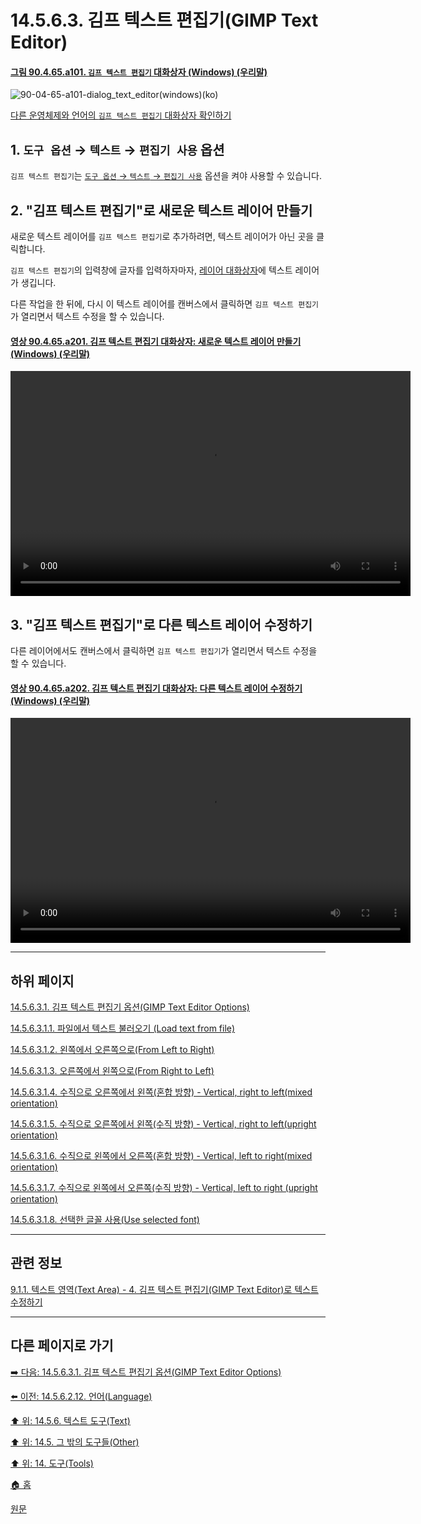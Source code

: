 # 14.5.6.3. 김프 텍스트 편집기(GIMP Text Editor)

<a id="90-04-65-a101"></a>

#### [그림 90.4.65.a101. `김프 텍스트 편집기` 대화상자 (Windows) (우리말)](./90-04-0065-gimp_text_editor.md#90-04-65-a101)
![90-04-65-a101-dialog_text_editor(windows)(ko)](https://github.com/wonder13662/gimp/assets/15767104/25862942-c6dc-42ed-ad90-9eb590a47e3e)

[다른 운영체제와 언어의 `김프 텍스트 편집기` 대화상자 확인하기](./90-04-0065-gimp_text_editor.md#90-04-65-a102)

<a id="14-05-06-03-s1"></a>

## 1. `도구 옵션` → `텍스트` → `편집기 사용` 옵션
`김프 텍스트 편집기`는 [`도구 옵션` → `텍스트` → `편집기 사용`](./14-05-06-02-03-use_editor.md) 옵션을 켜야 사용할 수 있습니다.

<a id="14-05-06-03-s2"></a>

## 2. "김프 텍스트 편집기"로 새로운 텍스트 레이어 만들기
새로운 텍스트 레이어를 `김프 텍스트 편집기`로 추가하려면, 텍스트 레이어가 아닌 곳을 클릭합니다. 

`김프 텍스트 편집기`의 입력창에 글자를 입력하자마자, [레이어 대화상자](./15-02-01-00-layers_dialog.md)에 텍스트 레이어가 생깁니다.

다른 작업을 한 뒤에, 다시 이 텍스트 레이어를 캔버스에서 클릭하면 `김프 텍스트 편집기`가 열리면서 텍스트 수정을 할 수 있습니다.

<a id="90-04-65-a201"></a>

#### [영상 90.4.65.a201. 김프 텍스트 편집기 대화상자: 새로운 텍스트 레이어 만들기 (Windows) (우리말)](./90-04-0065-gimp_text_editor.md#90-04-65-a201)
<video controls="controls" width="640" height="360" src="https://github.com/wonder13662/gimp/assets/15767104/44f3c675-eee6-46b7-a983-d8c05d86e268"></video>

<a id="14-05-06-03-s3"></a>

## 3. "김프 텍스트 편집기"로 다른 텍스트 레이어 수정하기
다른 레이어에서도 캔버스에서 클릭하면 `김프 텍스트 편집기`가 열리면서 텍스트 수정을 할 수 있습니다.

<a id="90-04-65-a202"></a>

#### [영상 90.4.65.a202. 김프 텍스트 편집기 대화상자: 다른 텍스트 레이어 수정하기 (Windows) (우리말)](./90-04-0065-gimp_text_editor.md#90-04-65-a202)
<video controls="controls" width="640" height="360" src="https://github.com/wonder13662/gimp/assets/15767104/9515419e-9ada-4584-8c2b-f697e2fc267f"></video>

***

## 하위 페이지

[14.5.6.3.1. 김프 텍스트 편집기 옵션(GIMP Text Editor Options)](./14-05-06-03-01-00-text_editor_options.md)

[14.5.6.3.1.1. 파일에서 텍스트 불러오기 (Load text from file)](./14-05-06-03-01-01-load_text_from_file.md)

[14.5.6.3.1.2. 왼쪽에서 오른쪽으로(From Left to Right)](./14-05-06-03-01-02-from_left_to_right.md)

[14.5.6.3.1.3. 오른쪽에서 왼쪽으로(From Right to Left)](./14-05-06-03-01-03-from_right_to_left.md)

[14.5.6.3.1.4. 수직으로 오른쪽에서 왼쪽(혼합 방향) - Vertical, right to left(mixed orientation)](./14-05-06-03-01-04-vertical_right_to_left_mixed_orientation.md)

[14.5.6.3.1.5. 수직으로 오른쪽에서 왼쪽(수직 방향) - Vertical, right to left(upright orientation)](./14-05-06-03-01-05-vertical_right_to_left_upright_orientation.md)

[14.5.6.3.1.6. 수직으로 왼쪽에서 오른쪽(혼합 방향) - Vertical, left to right(mixed orientation)](./14-05-06-03-01-06-vertical_left_to_right_mixed_orientation.md)

[14.5.6.3.1.7. 수직으로 왼쪽에서 오른쪽(수직 방향) - Vertical, left to right (upright orientation)](./14-05-06-03-01-07-vertical_left_to_right_upright_orientation.md)

[14.5.6.3.1.8. 선택한 글꼴 사용(Use selected font)](./14-05-06-03-01-08-use_selected_font.md)

***

## 관련 정보

[9.1.1. 텍스트 영역(Text Area) - 4. 김프 텍스트 편집기(GIMP Text Editor)로 텍스트 수정하기](./09-01-01-text_area.md#09-01-01-s4)

***

## 다른 페이지로 가기

[➡️ 다음: 14.5.6.3.1. 김프 텍스트 편집기 옵션(GIMP Text Editor Options)](./14-05-06-03-01-00-text_editor_options.md)

[⬅️ 이전: 14.5.6.2.12. 언어(Language)](./14-05-06-02-12-language.md)

[⬆️ 위: 14.5.6. 텍스트 도구(Text)](./14-05-06-00-text.md)

[⬆️ 위: 14.5. 그 밖의 도구들(Other)](./14-05-00-other.md)

[⬆️ 위: 14. 도구(Tools)](./14-00-tools.md)

[🏠 홈](./00-home.md)

[원문](https://docs.gimp.org/2.10/ko/gimp-tool-text.html#idm17062)